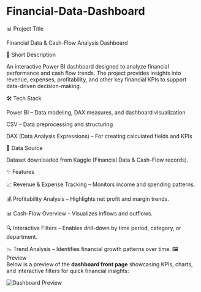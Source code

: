 # Financial-Data-Dashboard
📊 Project Title

Financial Data & Cash-Flow Analysis Dashboard

📌 Short Description

An interactive Power BI dashboard designed to analyze financial performance and cash flow trends. The project provides insights into revenue, expenses, profitability, and other key financial KPIs to support data-driven decision-making.

🛠️ Tech Stack

Power BI – Data modeling, DAX measures, and dashboard visualization

CSV – Data preprocessing and structuring

DAX (Data Analysis Expressions) – For creating calculated fields and KPIs

📂 Data Source

Dataset downloaded from Kaggle (Financial Data & Cash-Flow records).

✨ Features

📈 Revenue & Expense Tracking – Monitors income and spending patterns.

💰 Profitability Analysis – Highlights net profit and margin trends.

📊 Cash-Flow Overview – Visualizes inflows and outflows.

🔍 Interactive Filters – Enables drill-down by time period, category, or department.

📉 Trend Analysis – Identifies financial growth patterns over time.
🖼️ Preview  
Below is a preview of the **dashboard front page** showcasing KPIs, charts, and interactive filters for quick financial insights:  

![Dashboard Preview]([[https://github.com/yourusername/your-repo/blob/main/screenshots/dashboard.png?raw=true](https://github.com/Khushikumari-1920/Financial-Data-Dashboard/blob/main/Screenshot%202025-09-18%20204607.png](https://github.com/Khushikumari-1920/Financial-Data-Dashboard/blob/main/Screenshot%202025-09-18%20204607.png)))  
